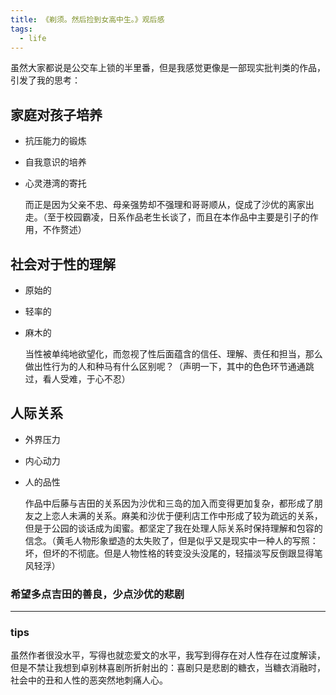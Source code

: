 ```yaml
---
title: 《剃须。然后捡到女高中生。》观后感
tags:
  - life
---
```


  虽然大家都说是公交车上锁的半里番，但是我感觉更像是一部现实批判类的作品，引发了我的思考：

## 家庭对孩子培养

- 抗压能力的锻炼
- 自我意识的培养
- 心灵港湾的寄托

  而正是因为父亲不忠、母亲强势却不强理和哥哥顺从，促成了沙优的离家出走。（至于校园霸凌，日系作品老生长谈了，而且在本作品中主要是引子的作用，不作赘述）

## 社会对于性的理解

- 原始的
- 轻率的
- 麻木的

  当性被单纯地欲望化，而忽视了性后面蕴含的信任、理解、责任和担当，那么做出性行为的人和种马有什么区别呢？（声明一下，其中的色色环节通通跳过，看人受难，于心不忍）

## 人际关系

- 外界压力
- 内心动力
- 人的品性

  作品中后藤与吉田的关系因为沙优和三岛的加入而变得更加复杂，都形成了朋友之上恋人未满的关系。麻美和沙优于便利店工作中形成了较为疏远的关系，但是于公园的谈话成为闺蜜。都坚定了我在处理人际关系时保持理解和包容的信念。（黄毛人物形象塑造的太失败了，但是似乎又是现实中一种人的写照：坏，但坏的不彻底。但是人物性格的转变没头没尾的，轻描淡写反倒跟显得笔风轻浮）

### 希望多点吉田的善良，少点沙优的悲剧

---

### tips

  虽然作者很没水平，写得也就恋爱文的水平，我写到得存在对人性存在过度解读，但是不禁让我想到卓别林喜剧所折射出的：喜剧只是悲剧的糖衣，当糖衣消融时，社会中的丑和人性的恶突然地刺痛人心。